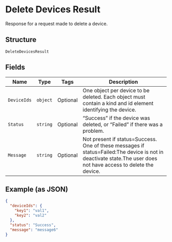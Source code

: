 
# Delete Devices Result

Response for a request made to delete a device.

## Structure

`DeleteDevicesResult`

## Fields

| Name | Type | Tags | Description |
|  --- | --- | --- | --- |
| `DeviceIds` | `object` | Optional | One object per device to be deleted. Each object must contain a kind and id element identifying the device. |
| `Status` | `string` | Optional | “Success” if the device was deleted, or “Failed” if there was a problem. |
| `Message` | `string` | Optional | Not present if status=Success. One of these messages if status=Failed:The device is not in deactivate state.The user does not have access to delete the device. |

## Example (as JSON)

```json
{
  "deviceIds": {
    "key1": "val1",
    "key2": "val2"
  },
  "status": "Success",
  "message": "message6"
}
```

